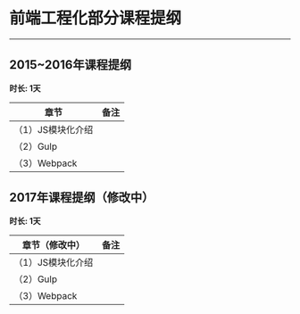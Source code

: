 ﻿# 前端工程化部分课程提纲

---

## 2015~2016年课程提纲 ##
**时长: 1天**

|    章节    | 备注 |
| ---------- | --- |
| （1）JS模块化介绍 |   |
| （2）Gulp  |   |
| （3）Webpack|  |
 
## 2017年课程提纲（修改中） ##
**时长: 1天**

|    章节（修改中）    | 备注 |
| ---------- | --- |
| （1）JS模块化介绍 |   |
| （2）Gulp  |   |
| （3）Webpack|  |